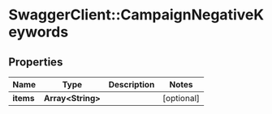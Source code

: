 # SwaggerClient::CampaignNegativeKeywords

## Properties
Name | Type | Description | Notes
------------ | ------------- | ------------- | -------------
**items** | **Array&lt;String&gt;** |  | [optional] 

